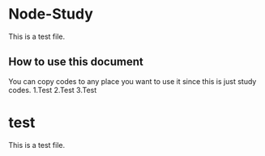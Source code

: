 # Node-Study #
This is a test file.

## How to use this document ##
You can copy codes to any place you want to use it since this is just study codes.
1.Test
2.Test
3.Test

# test #
This is a test file.


